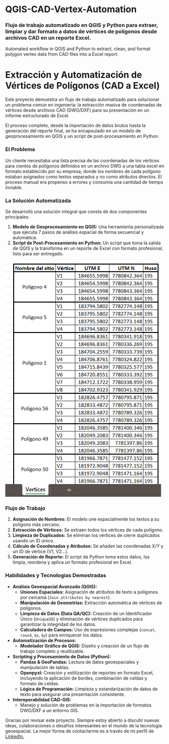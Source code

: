 # QGIS-CAD-Vertex-Automation
### Flujo de trabajo automatizado en QGIS y Python para extraer, limpiar y dar formato a datos de vértíces de polígonos desde archivos CAD en un reporte Excel.
Automated workflow in QGIS and Python to extract, clean, and format polygon vertex data from CAD files into a Excel report.

# Extracción y Automatización de Vértices de Polígonos (CAD a Excel)

Este proyecto demuestra un flujo de trabajo automatizado para solucionar un problema común en ingeniería: la extracción masiva de coordenadas de vértices desde archivos CAD (DWG/DXF) para su presentación en un informe estructurado de Excel.

El proceso completo, desde la importación de datos brutos hasta la generación del reporte final, se ha encapsulado en un modelo de geoprocesamiento en QGIS y un script de post-procesamiento en Python.

### El Problema
Un cliente necesitaba una lista precisa de las coordenadas de los vértices para cientos de polígonos definidos en un archivo DWG a una tabla excel en formato establecido por su empresa, donde los nombres de cada polígono estaban asignados como textos separados y no como atributos directos. El proceso manual era propenso a errores y consumía una cantidad de tiempo inviable.

### La Solución Automatizada
Se desarrolló una solución integral que consta de dos componentes principales:

1.  **Modelo de Geoprocesamiento en QGIS:** Una herramienta personalizada que ejecuta 7 pasos de análisis espacial de forma secuencial y automática.
2.  **Script de Post-Procesamiento en Python:** Un script que toma la salida de QGIS y la transforma en un reporte de Excel con formato profesional, listo para ser entregado.

![Resultado Final](resultado_ejemplo/resultado_final.png)

### Flujo de Trabajo
1.  **Asignación de Nombres:** El modelo une espacialmente los textos a su polígono más cercano.
2.  **Extracción de Vértices:** Se extraen todos los vértices de cada polígono.
3.  **Limpieza de Duplicados:** Se eliminan los vértices de cierre duplicados usando un ID único.
4.  **Cálculo de Coordenadas y Atributos:** Se añaden las coordenadas X/Y y un ID de vértice (V1, V2...).
5.  **Generación de Reporte:** El script de Python toma estos datos, los limpia, reordena y aplica un formato profesional en Excel.

### Habilidades y Tecnologías Demostradas
* **Análisis Geoespacial Avanzado (QGIS):**
    * **Uniones Espaciales:** Asignación de atributos de texto a polígonos por cercanía (`Join attributes by nearest`).
    * **Manipulación de Geometrías:** Extracción automática de vértices de polígonos.
    * **Limpieza de Datos (Data QA/QC):** Creación de un Identificador Único (`UniqueID`) y eliminación de vértices duplicados para garantizar la integridad de los datos.
    * **Calculadora de Campos:** Uso de expresiones complejas (`concat`, `round`, `$x`, `$y`) para enriquecer los datos.
* **Automatización de Procesos:**
    * **Modelador Gráfico de QGIS:** Diseño y creación de un flujo de trabajo completo y reutilizable.
* **Scripting y Procesamiento de Datos (Python):**
    * **Pandas & GeoPandas:** Lectura de datos geoespaciales y manipulación de tablas.
    * **Openpyxl:** Creación y estilización de reportes en formato Excel, incluyendo la aplicación de bordes, combinación de celdas y formato de celdas.
    * **Lógica de Programación:** Limpieza y estandarización de datos de texto para asegurar una presentación consistente.
* **Interoperabilidad CAD-GIS:**
    * Manejo y solución de problemas en la importación de formatos DWG/DXF a un entorno GIS.

Gracias por revisar este proyecto. Siempre estoy abierto a discutir nuevas ideas, colaboraciones o desafíos interesantes en el mundo de la tecnología geoespacial.
La mejor forma de contactarme es a través de mi perfil de [LinkedIn.](https://www.linkedin.com/in/luis-vergara-morales)
